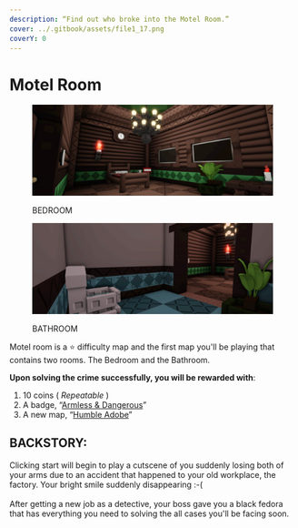 ```yaml
---
description: “Find out who broke into the Motel Room.”
cover: ../.gitbook/assets/file1_17.png
coverY: 0
---
```


# Motel Room

<div><figure><img src="../.gitbook/assets/file1_17.png" alt=""><figcaption><p>BEDROOM</p></figcaption></figure> <figure><img src="../.gitbook/assets/file2_3.png" alt=""><figcaption><p>BATHROOM</p></figcaption></figure></div>

Motel room is a ⭐ difficulty map and the first map you'll be playing that contains two rooms. The Bedroom and the Bathroom.

**Upon solving the crime successfully, you will be rewarded with**:

1. 10 coins ( _Repeatable_ )
2. A badge, “[Armless & Dangerous](../Achievements/Armless\&Dangerous.md)”
3. A new map, “[Humble Adobe](HumbleAbode.md)”

## BACKSTORY:

Clicking start will begin to play a cutscene of you suddenly losing both of your arms due to an accident that happened to your old workplace, the factory. Your bright smile suddenly disappearing :-(\
\
After getting a new job as a detective, your boss gave you a black fedora that has everything you need to solving the all cases you'll be facing soon.
